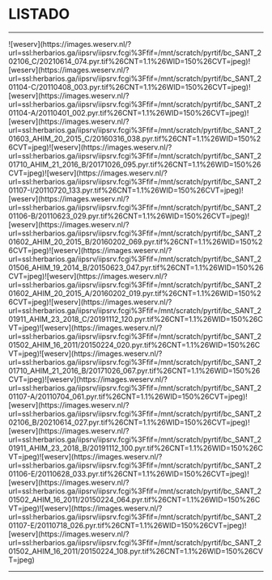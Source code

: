 # LISTADO

<div id='panel' style='background:yellow; border: 3px dashed grey; visibility: hidden; position: fixed; top:5px; background: white; width: 90%; height: 90%;'>
		<span title="CLOSE" style="cursor:pointer;border:2px solid black;padding:3px;background:lightgrey;font-weight: bold;" onclick="document.getElementById('panel').style.visibility='hidden';">CLOSE</span><br>
		<div id='visor' style='background:cyan;'>
		<li>bla</li>
		<li>bla</li>
		<li>bla</li>
		</div>
		</div>


-----------
<script type='text/javascript'>
		function ver(im='') {
			document.getElementById('panel').style.visibility='visible';
		}
	</script><span onclick="ver();">![weserv](https://images.weserv.nl/?url=ssl:herbarios.ga/iipsrv/iipsrv.fcgi%3Ffif=/mnt/scratch/pyrtif/bc_SANT_202106_C/20210614_074.pyr.tif%26CNT=1.1%26WID=150%26CVT=jpeg)</span><span onclick="ver();">![weserv](https://images.weserv.nl/?url=ssl:herbarios.ga/iipsrv/iipsrv.fcgi%3Ffif=/mnt/scratch/pyrtif/bc_SANT_201104-C/20110408_003.pyr.tif%26CNT=1.1%26WID=150%26CVT=jpeg)</span><span onclick="ver();">![weserv](https://images.weserv.nl/?url=ssl:herbarios.ga/iipsrv/iipsrv.fcgi%3Ffif=/mnt/scratch/pyrtif/bc_SANT_201104-A/20110401_002.pyr.tif%26CNT=1.1%26WID=150%26CVT=jpeg)</span><span onclick="ver();">![weserv](https://images.weserv.nl/?url=ssl:herbarios.ga/iipsrv/iipsrv.fcgi%3Ffif=/mnt/scratch/pyrtif/bc_SANT_201603_AHIM_20_2015_C/20160316_038.pyr.tif%26CNT=1.1%26WID=150%26CVT=jpeg)</span><span onclick="ver();">![weserv](https://images.weserv.nl/?url=ssl:herbarios.ga/iipsrv/iipsrv.fcgi%3Ffif=/mnt/scratch/pyrtif/bc_SANT_201710_AHIM_21_2016_B/20171026_095.pyr.tif%26CNT=1.1%26WID=150%26CVT=jpeg)</span><span onclick="ver();">![weserv](https://images.weserv.nl/?url=ssl:herbarios.ga/iipsrv/iipsrv.fcgi%3Ffif=/mnt/scratch/pyrtif/bc_SANT_201107-I/20110720_133.pyr.tif%26CNT=1.1%26WID=150%26CVT=jpeg)</span><span onclick="ver();">![weserv](https://images.weserv.nl/?url=ssl:herbarios.ga/iipsrv/iipsrv.fcgi%3Ffif=/mnt/scratch/pyrtif/bc_SANT_201106-B/20110623_029.pyr.tif%26CNT=1.1%26WID=150%26CVT=jpeg)</span><span onclick="ver();">![weserv](https://images.weserv.nl/?url=ssl:herbarios.ga/iipsrv/iipsrv.fcgi%3Ffif=/mnt/scratch/pyrtif/bc_SANT_201602_AHIM_20_2015_B/20160202_069.pyr.tif%26CNT=1.1%26WID=150%26CVT=jpeg)</span><span onclick="ver();">![weserv](https://images.weserv.nl/?url=ssl:herbarios.ga/iipsrv/iipsrv.fcgi%3Ffif=/mnt/scratch/pyrtif/bc_SANT_201506_AHIM_19_2014_B/20150623_047.pyr.tif%26CNT=1.1%26WID=150%26CVT=jpeg)</span><span onclick="ver();">![weserv](https://images.weserv.nl/?url=ssl:herbarios.ga/iipsrv/iipsrv.fcgi%3Ffif=/mnt/scratch/pyrtif/bc_SANT_201602_AHIM_20_2015_A/20160202_019.pyr.tif%26CNT=1.1%26WID=150%26CVT=jpeg)</span><span onclick="ver();">![weserv](https://images.weserv.nl/?url=ssl:herbarios.ga/iipsrv/iipsrv.fcgi%3Ffif=/mnt/scratch/pyrtif/bc_SANT_201911_AHIM_23_2018_C/20191112_120.pyr.tif%26CNT=1.1%26WID=150%26CVT=jpeg)</span><span onclick="ver();">![weserv](https://images.weserv.nl/?url=ssl:herbarios.ga/iipsrv/iipsrv.fcgi%3Ffif=/mnt/scratch/pyrtif/bc_SANT_201502_AHIM_16_2011/20150224_020.pyr.tif%26CNT=1.1%26WID=150%26CVT=jpeg)</span><span onclick="ver();">![weserv](https://images.weserv.nl/?url=ssl:herbarios.ga/iipsrv/iipsrv.fcgi%3Ffif=/mnt/scratch/pyrtif/bc_SANT_201710_AHIM_21_2016_B/20171026_067.pyr.tif%26CNT=1.1%26WID=150%26CVT=jpeg)</span><span onclick="ver();">![weserv](https://images.weserv.nl/?url=ssl:herbarios.ga/iipsrv/iipsrv.fcgi%3Ffif=/mnt/scratch/pyrtif/bc_SANT_201107-A/20110704_061.pyr.tif%26CNT=1.1%26WID=150%26CVT=jpeg)</span><span onclick="ver();">![weserv](https://images.weserv.nl/?url=ssl:herbarios.ga/iipsrv/iipsrv.fcgi%3Ffif=/mnt/scratch/pyrtif/bc_SANT_202106_B/20210614_027.pyr.tif%26CNT=1.1%26WID=150%26CVT=jpeg)</span><span onclick="ver();">![weserv](https://images.weserv.nl/?url=ssl:herbarios.ga/iipsrv/iipsrv.fcgi%3Ffif=/mnt/scratch/pyrtif/bc_SANT_201911_AHIM_23_2018_B/20191112_100.pyr.tif%26CNT=1.1%26WID=150%26CVT=jpeg)</span><span onclick="ver();">![weserv](https://images.weserv.nl/?url=ssl:herbarios.ga/iipsrv/iipsrv.fcgi%3Ffif=/mnt/scratch/pyrtif/bc_SANT_201106-E/20110628_033.pyr.tif%26CNT=1.1%26WID=150%26CVT=jpeg)</span><span onclick="ver();">![weserv](https://images.weserv.nl/?url=ssl:herbarios.ga/iipsrv/iipsrv.fcgi%3Ffif=/mnt/scratch/pyrtif/bc_SANT_201502_AHIM_16_2011/20150224_064.pyr.tif%26CNT=1.1%26WID=150%26CVT=jpeg)</span><span onclick="ver();">![weserv](https://images.weserv.nl/?url=ssl:herbarios.ga/iipsrv/iipsrv.fcgi%3Ffif=/mnt/scratch/pyrtif/bc_SANT_201107-E/20110718_026.pyr.tif%26CNT=1.1%26WID=150%26CVT=jpeg)</span><span onclick="ver();">![weserv](https://images.weserv.nl/?url=ssl:herbarios.ga/iipsrv/iipsrv.fcgi%3Ffif=/mnt/scratch/pyrtif/bc_SANT_201502_AHIM_16_2011/20150224_108.pyr.tif%26CNT=1.1%26WID=150%26CVT=jpeg)</span>

-----------
